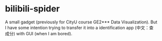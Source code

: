 # bilibili-spider

A small gadget (previously for CityU course GE2*** Data Visualization). But I have some intention trying to transfer it into a identification app (中文：查成分) with GUI (when I am bored).
